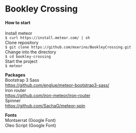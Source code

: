 Bookley Crossing
================

#### How to start
Install meteor  
`$ curl https://install.meteor.com/ | sh`  
Clone repository  
`$ git clone https://github.com/mserino/BookleyCrossing.git `  
Change into the directory  
`$ cd bookley-crossing`  
Start the project  
`$ meteor`

**Packages**  
Bootstrap 3 Sass  
https://github.com/englue/meteor-bootstrap3-sass/  
Iron router  
https://github.com/iron-meteor/iron-router  
Spinner  
https://github.com/SachaG/meteor-spin

**Fonts**  
Montserrat (Google Font)  
Oleo Script (Google Font)